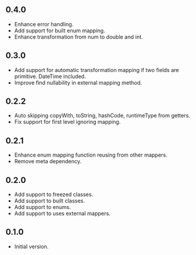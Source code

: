 ## 0.4.0

- Enhance error handling.
- Add support for built enum mapping.
- Enhance transformation from num to double and int.

## 0.3.0

- Add support for automatic transformation mapping if two fields are primitive. DateTime included.
- Improve find nullability in external mapping method.

## 0.2.2

- Auto skipping copyWith, toString, hashCode, runtimeType from getters.
- Fix support for first level ignoring mapping.

## 0.2.1

- Enhance enum mapping function reusing from other mappers.
- Remove meta dependency.

## 0.2.0

- Add support to freezed classes.
- Add support to built classes.
- Add support to enums.
- Add support to uses external mappers.

## 0.1.0

- Initial version.
